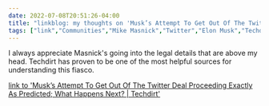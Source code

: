 ---date: 2022-07-08T20:51:26-04:00title: "linkblog: my thoughts on 'Musk’s Attempt To Get Out Of The Twitter Deal Proceeding Exactly As Predicted; What Happens Next? | Techdirt'"tags: ["link","Communities","Mike Masnick","Twitter","Elon Musk","Techdirt"]---I always appreciate Masnick's going into the legal details that are above my head. Techdirt has proven to be one of the most helpful sources for understanding this fiasco. [link to 'Musk’s Attempt To Get Out Of The Twitter Deal Proceeding Exactly As Predicted; What Happens Next? | Techdirt'](https://www.techdirt.com/2022/07/08/musks-attempt-to-get-out-of-the-twitter-deal-proceeding-exactly-as-predicted-what-happens-next/)